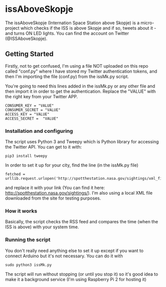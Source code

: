 # issAboveSkopje

The issAboveSkopje (Internation Space Station above Skopje) is a micro-project which checks if the ISS
is above Skopje and if so, tweets about it - and turns ON LED lights. You can find the account on Twitter (@ISSAboveSkopje).

## Getting Started

Firstly, not to get confused, I'm using a file NOT uploaded on this repo called "conf.py"
where I have stored my Twitter authentication tokens, and then I'm importing the file (conf.py) from
the issMk.py script.

You're going to need this lines added in the issMk.py or any other file and then import it in order to get
the authentication. Replace the "VALUE" with the right key from your Twitter APP.

```
CONSUMER_KEY = "VALUE"
CONSUMER_SECRET = "VALUE"
ACCESS_KEY = "VALUE"
ACCESS_SECRET =  "VALUE"
```

### Installation and configuring

The script uses Python 3 and Tweepy which is Python library for accessing the Twitter API. You can get to it with:

```
pip3 install tweepy
```

In order to set it up for your city, find the line (in the issMk.py file)
```
fetched = urllib.request.urlopen('http://spotthestation.nasa.gov/sightings/xml_files/Macedonia_None_Skopje.xml')
```
and replace it with your link (You can find it here: http://spotthestation.nasa.gov/sightings/). I'm also using a local XML file downloaded from the site for testing purposes.

### How it works

Basically, the script checks the RSS feed and compares the time (when the ISS is above) with your system time.

### Running the script

You don't really need anything else to set it up except if you want to connect Arduino but it's not necessary. You can do it with
```
sudo python3 issMk.py
```
The script will run without stopping (or until you stop it) so it's good idea to make it a background service (I'm using Raspberry Pi 2 for hosting it)


